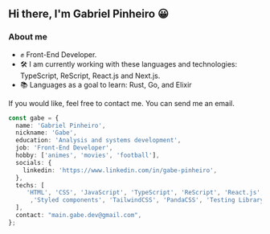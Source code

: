 ## Hi there, I'm Gabriel Pinheiro 😀

### About me

- ✊ Front-End Developer.
- 🛠️ I am currently working with these languages ​​and technologies: TypeScript, ReScript, React.js and Next.js.
- 📚 Languages ​​as a goal to learn: Rust, Go, and Elixir

If you would like, feel free to contact me. You can send me an email.

```ts
const gabe = {
  name: 'Gabriel Pinheiro',
  nickname: 'Gabe',
  education: 'Analysis and systems development',
  job: 'Front-End Developer',
  hobby: ['animes', 'movies', 'football'],
  socials: {
    linkedin: 'https://www.linkedin.com/in/gabe-pinheiro',
  },
  techs: [
     'HTML', 'CSS', 'JavaScript', 'TypeScript', 'ReScript', 'React.js', 'Next.js',
      ,'Styled components', 'TailwindCSS', 'PandaCSS', 'Testing Library', 'Cypress'
  ],
  contact: "main.gabe.dev@gmail.com",
};
```

<!--
Here are some ideas to get you started:

- 🔭 I’m currently working on ...
- 🌱 I’m currently learning ...
- 👯 I’m looking to collaborate on ...
- 🤔 I’m looking for help with ...
- 💬 Ask me about ...
- 📫 How to reach me: ...
- 😄 Pronouns: ...
- ⚡ Fun fact: ...
-->
